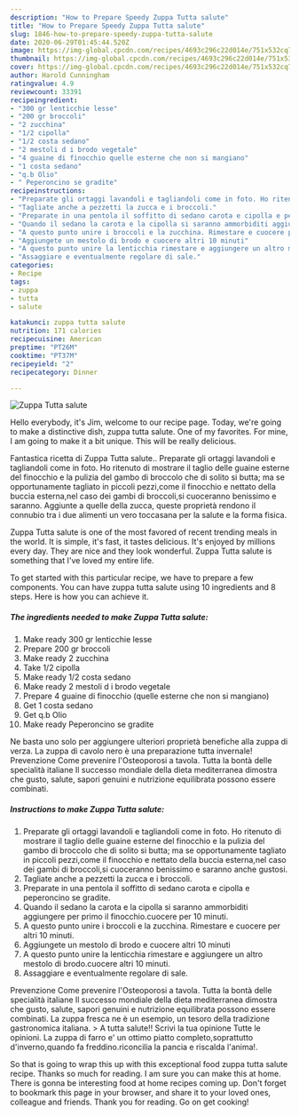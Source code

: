 ```yaml
---
description: "How to Prepare Speedy Zuppa Tutta salute"
title: "How to Prepare Speedy Zuppa Tutta salute"
slug: 1846-how-to-prepare-speedy-zuppa-tutta-salute
date: 2020-06-29T01:45:44.520Z
image: https://img-global.cpcdn.com/recipes/4693c296c22d014e/751x532cq70/zuppa-tutta-salute-recipe-main-photo.jpg
thumbnail: https://img-global.cpcdn.com/recipes/4693c296c22d014e/751x532cq70/zuppa-tutta-salute-recipe-main-photo.jpg
cover: https://img-global.cpcdn.com/recipes/4693c296c22d014e/751x532cq70/zuppa-tutta-salute-recipe-main-photo.jpg
author: Harold Cunningham
ratingvalue: 4.9
reviewcount: 33391
recipeingredient:
- "300 gr lenticchie lesse"
- "200 gr broccoli"
- "2 zucchina"
- "1/2 cipolla"
- "1/2 costa sedano"
- "2 mestoli d i brodo vegetale"
- "4 guaine di finocchio quelle esterne che non si mangiano"
- "1 costa sedano"
- "q.b Olio"
- " Peperoncino se gradite"
recipeinstructions:
- "Preparate gli ortaggi lavandoli e tagliandoli come in foto. Ho ritenuto di mostrare il taglio delle guaine esterne del finocchio e la pulizia del gambo di broccolo che di solito si butta; ma se opportunamente tagliato in piccoli pezzi,come il finocchio e nettato della buccia esterna,nel caso dei gambi di broccoli,si cuoceranno benissimo e saranno anche gustosi."
- "Tagliate anche a pezzetti la zucca e i broccoli."
- "Preparate in una pentola il soffitto di sedano carota e cipolla e peperoncino se gradite."
- "Quando il sedano la carota e la cipolla si saranno ammorbiditi aggiungere per primo il finocchio.cuocere per 10 minuti."
- "A questo punto unire i broccoli e la zucchina. Rimestare e cuocere per altri 10 minuti."
- "Aggiungete un mestolo di brodo e cuocere altri 10 minuti"
- "A questo punto unire la lenticchia rimestare e aggiungere un altro mestolo di brodo.cuocere altri 10 minuti."
- "Assaggiare e eventualmente regolare di sale."
categories:
- Recipe
tags:
- zuppa
- tutta
- salute

katakunci: zuppa tutta salute 
nutrition: 171 calories
recipecuisine: American
preptime: "PT26M"
cooktime: "PT37M"
recipeyield: "2"
recipecategory: Dinner

---
```



![Zuppa Tutta salute](https://img-global.cpcdn.com/recipes/4693c296c22d014e/751x532cq70/zuppa-tutta-salute-recipe-main-photo.jpg)

Hello everybody, it's Jim, welcome to our recipe page. Today, we're going to make a distinctive dish, zuppa tutta salute. One of my favorites. For mine, I am going to make it a bit unique. This will be really delicious.

Fantastica ricetta di Zuppa Tutta salute.. Preparate gli ortaggi lavandoli e tagliandoli come in foto. Ho ritenuto di mostrare il taglio delle guaine esterne del finocchio e la pulizia del gambo di broccolo che di solito si butta; ma se opportunamente tagliato in piccoli pezzi,come il finocchio e nettato della buccia esterna,nel caso dei gambi di broccoli,si cuoceranno benissimo e saranno. Aggiunte a quelle della zucca, queste proprietà rendono il connubio tra i due alimenti un vero toccasana per la salute e la forma fisica.

Zuppa Tutta salute is one of the most favored of recent trending meals in the world. It is simple, it's fast, it tastes delicious. It's enjoyed by millions every day. They are nice and they look wonderful. Zuppa Tutta salute is something that I've loved my entire life.


To get started with this particular recipe, we have to prepare a few components. You can have zuppa tutta salute using 10 ingredients and 8 steps. Here is how you can achieve it.

<!--inarticleads1-->

##### The ingredients needed to make Zuppa Tutta salute:

1. Make ready 300 gr lenticchie lesse
1. Prepare 200 gr broccoli
1. Make ready 2 zucchina
1. Take 1/2 cipolla
1. Make ready 1/2 costa sedano
1. Make ready 2 mestoli d i brodo vegetale
1. Prepare 4 guaine di finocchio (quelle esterne che non si mangiano)
1. Get 1 costa sedano
1. Get q.b Olio
1. Make ready  Peperoncino se gradite


Ne basta uno solo per aggiungere ulteriori proprietà benefiche alla zuppa di verza. La zuppa di cavolo nero è una preparazione tutta invernale! Prevenzione Come prevenire l&#39;Osteoporosi a tavola. Tutta la bontà delle specialità italiane Il successo mondiale della dieta mediterranea dimostra che gusto, salute, sapori genuini e nutrizione equilibrata possono essere combinati. 

<!--inarticleads2-->

##### Instructions to make Zuppa Tutta salute:

1. Preparate gli ortaggi lavandoli e tagliandoli come in foto. Ho ritenuto di mostrare il taglio delle guaine esterne del finocchio e la pulizia del gambo di broccolo che di solito si butta; ma se opportunamente tagliato in piccoli pezzi,come il finocchio e nettato della buccia esterna,nel caso dei gambi di broccoli,si cuoceranno benissimo e saranno anche gustosi.
1. Tagliate anche a pezzetti la zucca e i broccoli.
1. Preparate in una pentola il soffitto di sedano carota e cipolla e peperoncino se gradite.
1. Quando il sedano la carota e la cipolla si saranno ammorbiditi aggiungere per primo il finocchio.cuocere per 10 minuti.
1. A questo punto unire i broccoli e la zucchina. Rimestare e cuocere per altri 10 minuti.
1. Aggiungete un mestolo di brodo e cuocere altri 10 minuti
1. A questo punto unire la lenticchia rimestare e aggiungere un altro mestolo di brodo.cuocere altri 10 minuti.
1. Assaggiare e eventualmente regolare di sale.


Prevenzione Come prevenire l&#39;Osteoporosi a tavola. Tutta la bontà delle specialità italiane Il successo mondiale della dieta mediterranea dimostra che gusto, salute, sapori genuini e nutrizione equilibrata possono essere combinati. La zuppa fresca ne è un esempio, un tesoro della tradizione gastronomica italiana. &gt; A tutta salute!! Scrivi la tua opinione Tutte le opinioni. La zuppa di farro e&#39; un ottimo piatto completo,soprattutto d&#39;inverno,quando fa freddino.riconcilia la pancia e riscalda l&#39;anima!. 

So that is going to wrap this up with this exceptional food zuppa tutta salute recipe. Thanks so much for reading. I am sure you can make this at home. There is gonna be interesting food at home recipes coming up. Don't forget to bookmark this page in your browser, and share it to your loved ones, colleague and friends. Thank you for reading. Go on get cooking!
